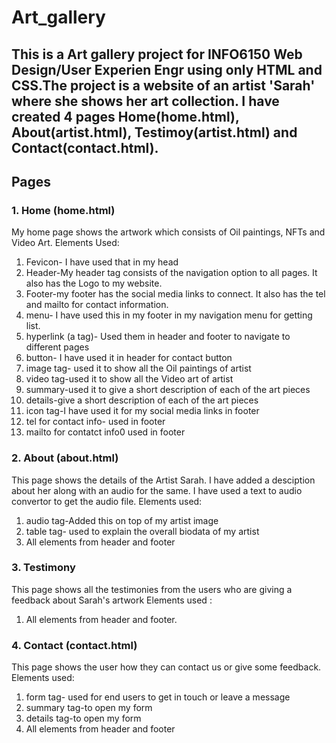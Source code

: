 # Art_gallery
## This is a Art gallery project for INFO6150 Web Design/User Experien Engr using only HTML and CSS.The project is a website of an artist 'Sarah' where she shows her art collection. I have created 4 pages Home(home.html), About(artist.html), Testimoy(artist.html) and Contact(contact.html).

## Pages

### 1. Home (home.html)
My home page shows the artwork which consists of Oil paintings, NFTs and Video Art.
Elements Used:
1. Fevicon- I have used that in my head
2. Header-My header tag consists of the navigation option to all pages. It also has the Logo to my website. 
3. Footer-my footer has the social media links to connect. It also has the tel and mailto for contact information.
4. menu- I have used this in my footer in my navigation menu for getting list.
5. hyperlink (a tag)- Used them in header and footer to navigate to different pages
6. button- I have used it in header for contact button
7. image tag- used it to show all the Oil paintings of artist
8. video tag-used it to show all the Video art of artist
9. summary-used it to give a short description of each of the art pieces
10. details-give a short description of each of the art pieces
11. icon tag-I have used it for my social media links in footer
12. tel for contact info- used in footer
13. mailto for contatct info0 used in footer

### 2. About (about.html)
 This page shows the details of the Artist Sarah. I have added a desciption about her along with an audio for the same. I have used a text to audio convertor to get the audio file.
 Elements used:
 1. audio tag-Added this on top of my artist image
 2. table tag- used to explain the overall biodata of my artist
 3. All elements from header and footer

 ### 3. Testimony
This page shows all the testimonies from the users who are giving a feedback about Sarah's artwork
Elements used :
1. All elements from header and footer.

### 4. Contact (contact.html)
This page shows the user how they can contact us or give some feedback.
Elements used:
1. form tag- used for end users to get in touch or leave a message
2. summary tag-to open  my form
3. details tag-to open my form
4. All elements from header and footer